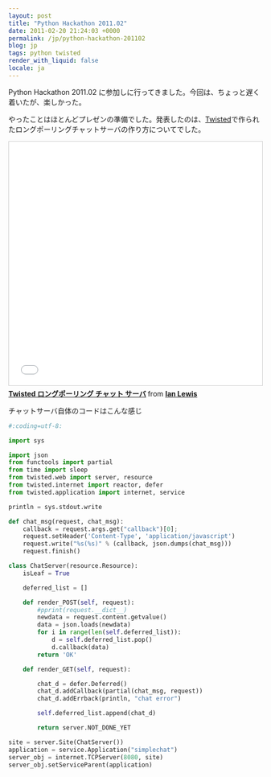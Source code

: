 ```yaml
---
layout: post
title: "Python Hackathon 2011.02"
date: 2011-02-20 21:24:03 +0000
permalink: /jp/python-hackathon-201102
blog: jp
tags: python twisted
render_with_liquid: false
locale: ja
---
```


Python Hackathon 2011.02 に参加しに行ってきました。今回は、ちょっと遅く着いたが、楽しかった。

やったことはほとんどプレゼンの準備でした。発表したのは、[Twisted](http://twistedmatrix.com/)で作られたロングポーリングチャットサーバの作り方についてでした。

<iframe src="//www.slideshare.net/slideshow/embed_code/key/xrp8u56T9XPIn0" width="595" height="485" frameborder="0" marginwidth="0" marginheight="0" scrolling="no" style="border:1px solid #CCC; border-width:1px; margin-bottom:5px; max-width: 100%;" allowfullscreen> </iframe> <div style="margin-bottom:5px"> <strong> <a href="//www.slideshare.net/IanMLewis/twisted" title="Twisted ロングポーリング チャット サーバ" target="_blank">Twisted ロングポーリング チャット サーバ</a> </strong> from <strong><a href="https://www.slideshare.net/IanMLewis" target="_blank">Ian Lewis</a></strong> </div>

チャットサーバ自体のコードはこんな感じ

```python
#:coding=utf-8:

import sys

import json
from functools import partial
from time import sleep
from twisted.web import server, resource
from twisted.internet import reactor, defer
from twisted.application import internet, service

println = sys.stdout.write

def chat_msg(request, chat_msg):
    callback = request.args.get("callback")[0];
    request.setHeader('Content-Type', 'application/javascript')
    request.write("%s(%s)" % (callback, json.dumps(chat_msg)))
    request.finish()

class ChatServer(resource.Resource):
    isLeaf = True

    deferred_list = []

    def render_POST(self, request):
        #pprint(request.__dict__)
        newdata = request.content.getvalue()
        data = json.loads(newdata)
        for i in range(len(self.deferred_list)):
            d = self.deferred_list.pop()
            d.callback(data)
        return 'OK'

    def render_GET(self, request):

        chat_d = defer.Deferred()
        chat_d.addCallback(partial(chat_msg, request))
        chat_d.addErrback(println, "chat error")

        self.deferred_list.append(chat_d)

        return server.NOT_DONE_YET

site = server.Site(ChatServer())
application = service.Application("simplechat")
server_obj = internet.TCPServer(8080, site)
server_obj.setServiceParent(application)
```
